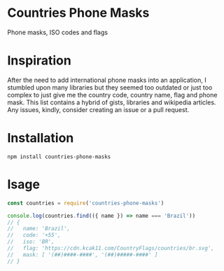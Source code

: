 # Countries Phone Masks
Phone masks, ISO codes and flags

# Inspiration
After the need to add international phone masks into an application, I stumbled upon many libraries but they seemed too outdated or just too complex to just give me the country code, country name, flag and phone mask.
This list contains a hybrid of gists, libraries and wikipedia articles.
Any issues, kindly, consider creating an issue or a pull request.

# Installation
```npm install countries-phone-masks```

# Isage
```js
const countries = require('countries-phone-masks')

console.log(countries.find(({ name }) => name === 'Brazil'))
// {
//   name: 'Brazil',
//   code: '+55',
//   iso: 'BR',
//   flag: 'https://cdn.kcak11.com/CountryFlags/countries/br.svg',
//   mask: [ '(##)####-####', '(##)#####-####' ]
// }
```
